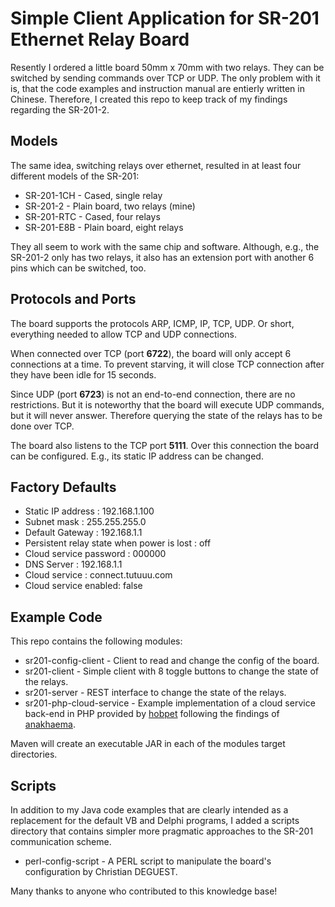 # Simple Client Application for SR-201 Ethernet Relay Board

Resently I ordered a little board 50mm x 70mm with two relays. They can be switched by sending commands over TCP or UDP. The only problem with it is, that the code examples and instruction manual are entierly written in Chinese. Therefore, I created this repo to keep track of my findings regarding the SR-201-2.

## Models

The same idea, switching relays over ethernet, resulted in at least four different models of the SR-201:

* SR-201-1CH - Cased, single relay
* SR-201-2 - Plain board, two relays (mine)
* SR-201-RTC - Cased, four relays
* SR-201-E8B - Plain board, eight relays

They all seem to work with the same chip and software. Although, e.g., the SR-201-2 only has two relays, it also has an extension port with another 6 pins which can be switched, too.

## Protocols and Ports

The board supports the protocols ARP, ICMP, IP, TCP, UDP. Or short, everything needed to allow TCP and UDP connections.

When connected over TCP (port **6722**), the board will only accept 6 connections at a time. To prevent starving, it will close TCP connection after they have been idle for 15 seconds.

Since UDP (port **6723**) is not an end-to-end connection, there are no restrictions. But it is noteworthy that the board will execute UDP commands, but it will never answer. Therefore querying the state of the relays has to be done over TCP.

The board also listens to the TCP port **5111**. Over this connection the board can be configured. E.g., its static IP address can be changed.

## Factory Defaults

* Static IP address : 192.168.1.100
* Subnet mask : 255.255.255.0
* Default Gateway : 192.168.1.1
* Persistent relay state when power is lost : off
* Cloud service password : 000000
* DNS Server : 192.168.1.1
* Cloud service : connect.tutuuu.com
* Cloud service enabled: false

## Example Code

This repo contains the following modules:

* sr201-config-client - Client to read and change the config of the board.
* sr201-client - Simple client with 8 toggle buttons to change the state of the relays.
* sr201-server - REST interface to change the state of the relays.
* sr201-php-cloud-service - Example implementation of a cloud service back-end in PHP provided by [hobpet](https://github.com/hobpet) following the findings of [anakhaema](https://github.com/anakhaema).
 
Maven will create an executable JAR in each of the modules target directories.

## Scripts

In addition to my Java code examples that are clearly intended as a replacement for the default VB and Delphi programs, I added a scripts directory that contains simpler more pragmatic approaches to the SR-201 communication scheme.

* perl-config-script - A PERL script to manipulate the board's configuration by Christian DEGUEST.

Many thanks to anyone who contributed to this knowledge base!
